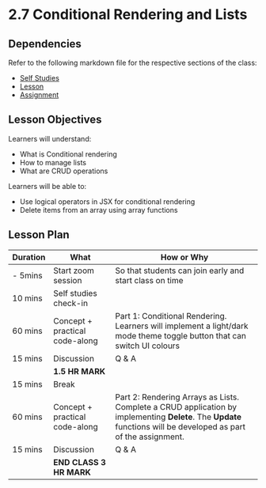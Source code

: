 # 2.7 Conditional Rendering and Lists

## Dependencies

Refer to the following markdown file for the respective sections of the class:
- [Self Studies](studies.md)
- [Lesson](./lesson.md)
- [Assignment](./assignment.md)

## Lesson Objectives

Learners will understand:
- What is Conditional rendering
- How to manage lists
- What are CRUD operations

Learners will be able to:
- Use logical operators in JSX for conditional rendering
- Delete items from an array using array functions

## Lesson Plan

|Duration|What|How or Why|
|--------|-----|-------|
|- 5mins | Start zoom session | So that students can join early and start class on time |
| 10 mins | Self studies check-in | |
| 60 mins |Concept + practical code-along | Part 1: Conditional Rendering. Learners will implement a light/dark mode theme toggle button that can switch UI colours |
| 15 mins | Discussion | Q & A |
||**1.5 HR MARK**|
| 15 mins | Break | |
| 60 mins | Concept + practical code-along | Part 2: Rendering Arrays as Lists. Complete a CRUD application by implementing **Delete**. The  **Update** functions will be developed as part of the assignment. |
| 15 mins | Discussion | Q & A |
| |**END CLASS 3 HR MARK**|


